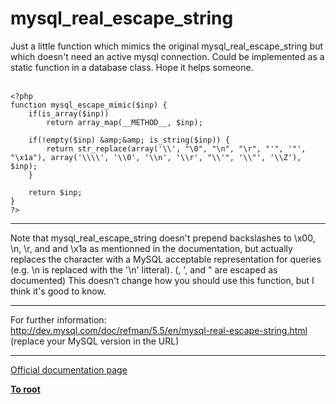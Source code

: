 # mysql_real_escape_string



Just a little function which mimics the original mysql_real_escape_string but which doesn&apos;t need an active mysql connection. Could be implemented as a static function in a database class. Hope it helps someone.<br><br>

```
<?php
function mysql_escape_mimic($inp) {
    if(is_array($inp))
        return array_map(__METHOD__, $inp);

    if(!empty($inp) &amp;&amp; is_string($inp)) {
        return str_replace(array('\\', "\0", "\n", "\r", "'", '"', "\x1a"), array('\\\\', '\\0', '\\n', '\\r', "\\'", '\\"', '\\Z'), $inp);
    }

    return $inp;
}
?>
```
  

---

Note that mysql_real_escape_string doesn&apos;t prepend backslashes to \x00, \n, \r, and and \x1a as mentionned in the documentation, but actually replaces the character with a MySQL acceptable representation for queries (e.g. \n is replaced with the &apos;\n&apos; litteral). (\, &apos;, and " are escaped as documented) This doesn&apos;t change how you should use this function, but I think it&apos;s good to know.  

---

For further information:<br>http://dev.mysql.com/doc/refman/5.5/en/mysql-real-escape-string.html<br>(replace your MySQL version in the URL)  

---

[Official documentation page](https://www.php.net/manual/en/function.mysql-real-escape-string.php)

**[To root](/README.md)**